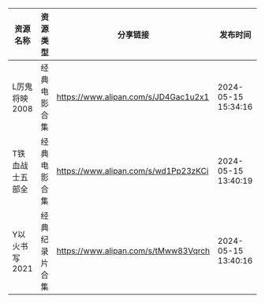 | 资源名称      | 资源类型    | 分享链接                                 | 发布时间                |
| --------- | ------- | ------------------------------------ | ------------------- |
| L厉鬼将映2008 | 经典电影合集  | https://www.alipan.com/s/JD4Gac1u2x1 | 2024-05-15 15:34:16 |
| T铁血战士五部全  | 经典电影合集  | https://www.alipan.com/s/wd1Pp23zKCi | 2024-05-15 13:40:19 |
| Y以火书写2021 | 经典纪录片合集 | https://www.alipan.com/s/tMww83Vqrch | 2024-05-15 13:40:16 |
